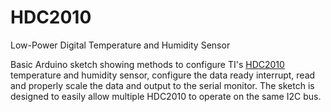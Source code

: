 # HDC2010
Low-Power Digital Temperature and Humidity Sensor

Basic Arduino sketch showing methods to configure TI's [HDC2010](http://www.ti.com/lit/ds/symlink/hdc2010.pdf) temperature and humidity sensor, configure the data ready interrupt, read and properly scale the data and output to the serial monitor. The sketch is designed to easily allow multiple HDC2010 to operate on the same I2C bus.
